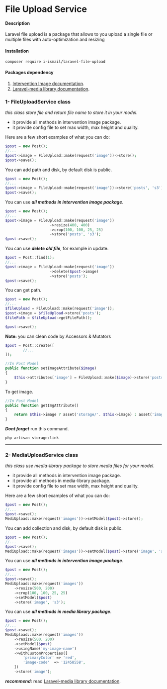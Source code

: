 
# File Upload Service

#### Description
Laravel file upload is a package that allows to you upload a single file or multiple files with auto-optimization and resizing
#### Installation
```bach
composer require i-ismail/laravel-file-upload
```
#### Packages dependency
1. [Intervention Image documentation](https://image.intervention.io/v2).
2. [Laravel-media library documentation](https://spatie.be/docs/laravel-medialibrary).

### 1- FileUploadService class
*this class store file and return file name to store it in your model*.
* it provide all methods in intervention image package.
* it provide config file to set max width, max height and quality.

Here are a few short examples of what you can do:

```php
$post = new Post();
//...
$post->image = FileUpload::make(request('image'))->store();
$post->save();
```
You can add path and disk, by default disk is public.
```php
$post = new Post();
//...
$post->image = FileUpload::make(request('image'))->store('posts', 's3');
$post->save();
```
You can use ***all methods in intervention image package***.

```php
$post = new Post();
//...
$post->image = FileUpload::make(request('image'))
                    ->resize(400, 400)
                    ->crop(100, 100, 25, 25)
                    ->store('posts', 's3');
$post->save();
```

You can use ***delete old file***, for example in update.
```php
$post = Post::find(1);
//...
$post->image = FileUpload::make(request('image'))
                    ->delete($post->image)
                    ->store('posts');
$post->save();
```
You can get path.
```php
$post = new Post();
//...
$fileUpload = FileUpload::make(request('image')); 
$post->image = $fileUpload->store('posts');
$filePath = $fileUpload->getFilePath();

$post->save();
```
****Note:**** you can clean code by Accessors & Mutators
```php
$post = Post::create([
        //...
]);

//In Post Model
public function setImageAttribute($image)
{
    $this->attributes['image'] = FileUpload::make($image)->store('posts');
}
``` 
To get image.
```php
//In Post Model
public function getImgAttribute()
{
    return $this->image ? asset('storage/'. $this->image) : asset('images/post.jpg');
}
``` 
***Dont forget*** run this command.
```bach
php artisan storage:link
```
****

### 2- MediaUploadService class
*this class use media-library package to store media files for your model*.
* it provide all methods in intervention image package.
* it provide all methods in media-library package.
* it provide config file to set max width, max height and quality.

Here are a few short examples of what you can do:
```php
$post = new Post();
//...
$post->save();
MediUpload::make(request('images'))->setModel($post)->store();

```
You can add collection and disk, by default disk is public.
```php
$post = new Post();
//...
$post->save();
MediUpload::make(request('images'))->setModel($post)->store('image', 's3');

```
You can use ***all methods in intervention image package***.
```php
$post = new Post();
//...
$post->save();
MediUpload::make(request('images'))
    ->resize(500, 200)
    ->crop(100, 100, 25, 25)
    ->setModel($post)
    ->store('image', 's3');
```
You can use ***all methods in media library package***.
```php
$post = new Post();
//...
$post->save();
MediUpload::make(request('images')) 
    ->resize(500, 200)
    ->setModel($post)
    ->usingName('my-image-name')
    ->withCustomProperties([
        'primaryColor' => 'red',
        'image-code'  => '12458558',
    ])
    ->store('image');
```
***recommend:*** read [Laravel-media library documentation](https://spatie.be/docs/laravel-medialibrary).
